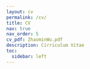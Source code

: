 ```yaml
---
layout: cv
permalink: /cv/
title: CV
nav: true
nav_order: 5
cv_pdf: ZhaominWu.pdf
description: Cirriculum Vitae
toc:
  sidebar: left
---
```

